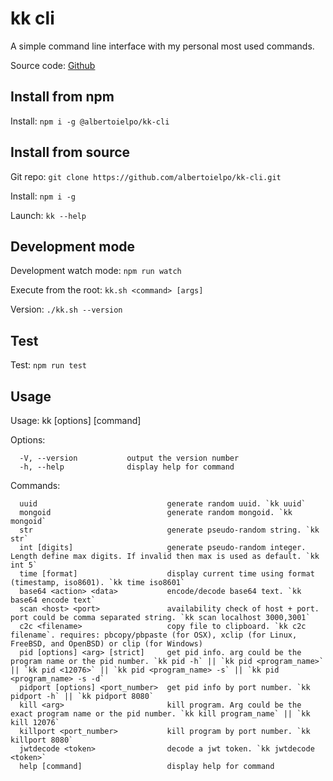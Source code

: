 # kk cli

A simple command line interface with my personal most used commands.

Source code: <a href="https://github.com/albertoielpo/kk-cli" target="_blank">Github</a>

## Install from npm

Install: `npm i -g @albertoielpo/kk-cli`

## Install from source

Git repo: `git clone https://github.com/albertoielpo/kk-cli.git`

Install: `npm i -g`

Launch: `kk --help`

## Development mode

Development watch mode: `npm run watch`

Execute from the root: `kk.sh <command> [args]`

Version: `./kk.sh --version`

## Test

Test: `npm run test`

## Usage

Usage: kk [options] [command]

Options:

```
  -V, --version           output the version number
  -h, --help              display help for command
```

Commands:

```
  uuid                             generate random uuid. `kk uuid`
  mongoid                          generate random mongoid. `kk mongoid`
  str                              generate pseudo-random string. `kk str`
  int [digits]                     generate pseudo-random integer. Length define max digits. If invalid then max is used as default. `kk int 5`
  time [format]                    display current time using format (timestamp, iso8601). `kk time iso8601`
  base64 <action> <data>           encode/decode base64 text. `kk base64 encode text`
  scan <host> <port>               availability check of host + port. port could be comma separated string. `kk scan localhost 3000,3001`
  c2c <filename>                   copy file to clipboard. `kk c2c filename`. requires: pbcopy/pbpaste (for OSX), xclip (for Linux, FreeBSD, and OpenBSD) or clip (for Windows)
  pid [options] <arg> [strict]     get pid info. arg could be the program name or the pid number. `kk pid -h` || `kk pid <program_name>` || `kk pid <12076>` || `kk pid <program_name> -s` || `kk pid <program_name> -s -d`
  pidport [options] <port_number>  get pid info by port number. `kk pidport -h` || `kk pidport 8080`
  kill <arg>                       kill program. Arg could be the exact program name or the pid number. `kk kill program_name` || `kk kill 12076`
  killport <port_number>           kill program by port number. `kk killport 8080`
  jwtdecode <token>                decode a jwt token. `kk jwtdecode <token>`
  help [command]                   display help for command
```
